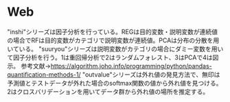 # Web
"inshi"シリーズは因子分析を行っている。REGは目的変数・説明変数が連続値の場合でRFは目的変数がカテゴリで説明変数が連続値。PCAは分布の分散を用いている。
"suuryou"シリーズは説明変数がカテゴリの場合にダミー変数を用いて因子分析を行う。1は重回帰分析で2はランダムフォレスト、3はPCAで4は図示。
参考文献→https://algorithm.joho.info/programming/python/pandas-quantification-methods-1/
"outvalue"シリーズは外れ値の発見方法で、無印は予測値とテストデータが外れた場合のsoftmax関数の値から外れ値を見つける。2はクロスバリデーションを用いてデータ群から外れ値の場所を推定する。
